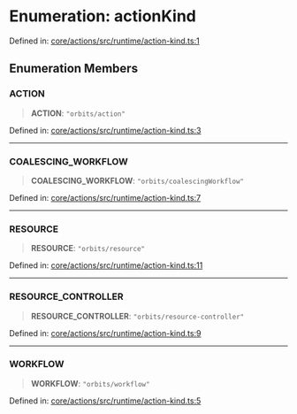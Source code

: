 # Enumeration: actionKind

Defined in: [core/actions/src/runtime/action-kind.ts:1](https://github.com/LaWebcapsule/orbits/blob/314aa1b383fb054fb6f494065c71eb23b6762fcb/core/actions/src/runtime/action-kind.ts#L1)

## Enumeration Members

### ACTION

> **ACTION**: `"orbits/action"`

Defined in: [core/actions/src/runtime/action-kind.ts:3](https://github.com/LaWebcapsule/orbits/blob/314aa1b383fb054fb6f494065c71eb23b6762fcb/core/actions/src/runtime/action-kind.ts#L3)

***

### COALESCING\_WORKFLOW

> **COALESCING\_WORKFLOW**: `"orbits/coalescingWorkflow"`

Defined in: [core/actions/src/runtime/action-kind.ts:7](https://github.com/LaWebcapsule/orbits/blob/314aa1b383fb054fb6f494065c71eb23b6762fcb/core/actions/src/runtime/action-kind.ts#L7)

***

### RESOURCE

> **RESOURCE**: `"orbits/resource"`

Defined in: [core/actions/src/runtime/action-kind.ts:11](https://github.com/LaWebcapsule/orbits/blob/314aa1b383fb054fb6f494065c71eb23b6762fcb/core/actions/src/runtime/action-kind.ts#L11)

***

### RESOURCE\_CONTROLLER

> **RESOURCE\_CONTROLLER**: `"orbits/resource-controller"`

Defined in: [core/actions/src/runtime/action-kind.ts:9](https://github.com/LaWebcapsule/orbits/blob/314aa1b383fb054fb6f494065c71eb23b6762fcb/core/actions/src/runtime/action-kind.ts#L9)

***

### WORKFLOW

> **WORKFLOW**: `"orbits/workflow"`

Defined in: [core/actions/src/runtime/action-kind.ts:5](https://github.com/LaWebcapsule/orbits/blob/314aa1b383fb054fb6f494065c71eb23b6762fcb/core/actions/src/runtime/action-kind.ts#L5)
